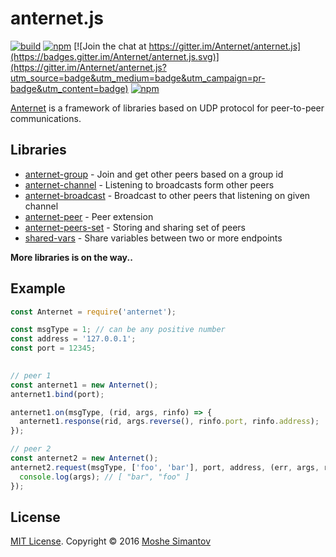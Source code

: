 # anternet.js

[![build](https://img.shields.io/travis/Anternet/anternet.js.svg?branch=master)](https://travis-ci.org/Anternet/anternet.js)
[![npm](https://img.shields.io/npm/v/anternet.svg)](https://npmjs.org/package/anternet)
[![Join the chat at https://gitter.im/Anternet/anternet.js](https://badges.gitter.im/Anternet/anternet.js.svg)](https://gitter.im/Anternet/anternet.js?utm_source=badge&utm_medium=badge&utm_campaign=pr-badge&utm_content=badge)
[![npm](https://img.shields.io/npm/l/anternet.svg)](LICENSE)


[Anternet](https://npmjs.org/package/anternet) is a framework of libraries based on UDP protocol for peer-to-peer communications.
 

## Libraries

* [anternet-group](https://npmjs.org/package/anternet-group) - Join and get other peers based on a group id
* [anternet-channel](https://npmjs.org/package/anternet-channel) - Listening to broadcasts form other peers
* [anternet-broadcast](https://npmjs.org/package/anternet-broadcast) - Broadcast to other peers that listening on given channel 
* [anternet-peer](https://npmjs.org/package/anternet-peer) - Peer extension 
* [anternet-peers-set](https://npmjs.org/package/anternet-peers-set) - Storing and sharing set of peers
* [shared-vars](https://npmjs.org/package/shared-vars) - Share variables between two or more endpoints

**More libraries is on the way..**

## Example

```js
const Anternet = require('anternet');

const msgType = 1; // can be any positive number
const address = '127.0.0.1';
const port = 12345;

  
// peer 1
const anternet1 = new Anternet();
anternet1.bind(port);

anternet1.on(msgType, (rid, args, rinfo) => {
  anternet1.response(rid, args.reverse(), rinfo.port, rinfo.address);
});

// peer 2
const anternet2 = new Anternet();
anternet2.request(msgType, ['foo', 'bar'], port, address, (err, args, rinfo) => {
  console.log(args); // [ "bar", "foo" ]
});
```

## License

[MIT License](LICENSE).
Copyright &copy; 2016 [Moshe Simantov](https://github.com/moshest)



